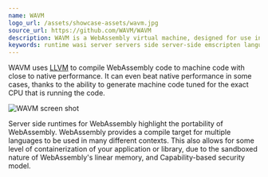 ```yaml
---
name: WAVM
logo_url: /assets/showcase-assets/wavm.jpg
source_url: https://github.com/WAVM/WAVM
description: WAVM is a WebAssembly virtual machine, designed for use in non-web applications.
keywords: runtime wasi server servers side server-side emscripten language rust c c++ containers docker container containerization
---
```


WAVM uses [LLVM](https://llvm.org/) to compile WebAssembly code to machine code with close to native performance. It can even beat native performance in some cases, thanks to the ability to generate machine code tuned for the exact CPU that is running the code.

![WAVM screen shot](/assets/showcase-assets/wavm.jpg)

Server side runtimes for WebAssembly highlight the portability of WebAssembly. WebAssembly provides a compile target for multiple languages to be used in many different contexts. This also allows for some level of containerization of your application or library, due to the sandboxed nature of WebAssembly's linear memory, and Capability-based security model.
